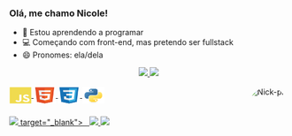
### Olá, me chamo Nicole! 

- 🌱 Estou aprendendo a programar
- 💻 Começando com front-end, mas pretendo ser fullstack
- 😄 Pronomes: ela/dela 

<div align="center"> 
<a href="https://github.com/nicnixy">
<img height="180em" src="https://github-readme-stats.vercel.app/api?username=nicnixy&show_icons=true&theme=dracula&include_all_commits=true&count_private=false"/>
<img height="180em" src="https://github-readme-stats.vercel.app/api/top-langs/?username=nicnixy&layout=compact&langs_count=7&theme=dracula"/>
</div> 

<div style="display: inline_block"><br>
<img align="center" alt="Nick-Js" height="30" width="40" src="https://raw.githubusercontent.com/devicons/devicon/master/icons/javascript/javascript-plain.svg">
<img align="center" alt="Nick-HTML" height="30" width="40" src="https://raw.githubusercontent.com/devicons/devicon/master/icons/html5/html5-original.svg">
<img align="center" alt="Nick-CSS" height="30" width="40" src="https://raw.githubusercontent.com/devicons/devicon/master/icons/css3/css3-original.svg">
<img align="center" alt="Nick-Python" height="30" width="40" src="https://raw.githubusercontent.com/devicons/devicon/master/icons/python/python-original.svg">
<img align="right" alt="Nick-pic" height="150" style="border-radius:50px;" src="https://tlgur.com/d/4kx1aOx8">
</div>

###

<div>
<a href="https://instagram.com/http.devaneio" target="_blank">
<img src="https://img.shields.io/badge/-Instagram-%23E4405F?style=for-the-badge&logo=instagram&logoColor=white" target="_blank">
</a>
<a href="https://twitter.com/http_devaneio"> target="_blank">
<img scr="https://img.shields.io/badge/-Twitter-1DA1F2?style=for-the-badge&logo=twitter&logoColor=white" target="_blank">
</a>
<a href="tiktok.com/@http.devaneio" target="_blank">
<img scr="https://img.shields.io/badge/-TikTok-000000?style=for-the-badge&logo=tiktok&logoColor=white" target="_blank">
</a>
<a href="https://www.linkedin.com/in/nicole-araújo-58b45822a" target="_blank">
<img src="https://img.shields.io/badge/-LinkedIn-%230077B5?style=for-the-badge&logo=linkedin&logoColor=white" target="_blank">
</a> 
<a href = "mailto:nicolearaujovi@gmail.com">
<img src="https://img.shields.io/badge/-Gmail-%23333?style=for-the-badge&logo=gmail&logoColor=white" target="_blank">
</a>
<div/>
